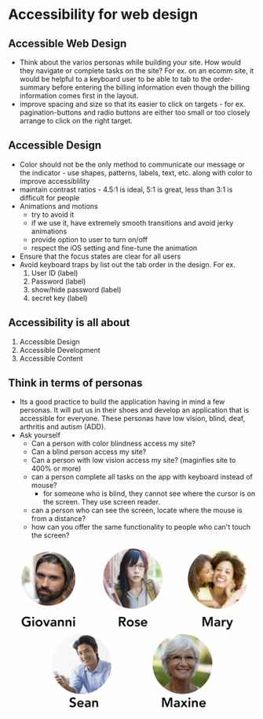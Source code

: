 # Accessibility for web design

## Accessible Web Design
- Think about the varios personas while building your site.  How would they navigate or complete tasks on the site?  For ex. on an ecomm site, it would be helpful to a keyboard user to be able to tab to the order-summary before entering the billing information even though the billing information comes first in the layout.
- improve spacing and size so that its easier to click on targets - for ex. pagination-buttons and radio buttons are either too small or too closely arrange to click on the right target.

## Accessible Design
- Color should not be the only method to communicate our message or the indicator - use shapes, patterns, labels, text, etc. along with color to improve accessiblility
- maintain contrast ratios - 4.5:1 is ideal, 5:1 is great, less than 3:1 is difficult for people
- Animations and motions 
    - try to avoid it
    - if we use it, have extremely smooth transitions and avoid jerky animations
    - provide option to user to turn on/off
    - respect the iOS setting and fine-tune the animation
- Ensure that the focus states are clear for all users
- Avoid keyboard traps by list out the tab order in the design.  For ex.
    1. User ID (label)
    1. Password (label)
    1. show/hide password (label)
    1. secret key (label)

## Accessibility is all about
1. Accessible Design
1. Accessible Development
1. Accessible Content

## Think in terms of personas
- Its a good practice to build the application having in mind a few personas. It will put us in their shoes and develop an application that is accessible for everyone.  These personas have low vision, blind, deaf, arthritis and autism (ADD).
- Ask yourself
    - Can a person with color blindness access my site?
    - Can a blind person access my site?
    - Can a person with low vision access my site? (maginfies site to 400% or more)
    - can a person complete all tasks on the app with keyboard instead of mouse?
        - for someone who is blind, they cannot see where the cursor is on the screen.  They use screen reader.
    - can a person who can see the screen, locate where the mouse is from a distance?
    - how can you offer the same functionality to people who can't touch the screen?

![alt text](personas.png)